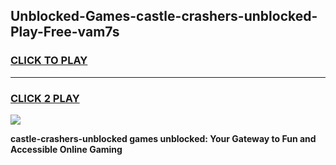 
## Unblocked-Games-castle-crashers-unblocked-Play-Free-vam7s
<h3>
<a href="https://premium76.site?title=castle-crashers-unblocked&ref=23A">CLICK TO PLAY</a></h3>
<hr>

<h3>
<a href="https://premium76.site?title=castle-crashers-unblocked&ref=23A">CLICK 2 PLAY</a>
  
</h3>

<a href="https://premium76.site?title=castle-crashers-unblocked&ref=23A"><img src="https://clearcache.store/games.png"></a>


**castle-crashers-unblocked games unblocked: Your Gateway to Fun and Accessible Online Gaming**
